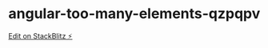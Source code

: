 # angular-too-many-elements-qzpqpv

[Edit on StackBlitz ⚡️](https://stackblitz.com/edit/angular-too-many-elements-qzpqpv)